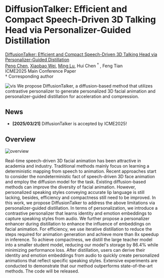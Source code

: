 # DiffusionTalker: Efficient and Compact Speech-Driven 3D Talking Head via Personalizer-Guided Distillation
[DiffusionTalker: Efficient and Compact Speech-Driven 3D Talking Head via Personalizer-Guided Distillation](./static/files/DiffusionTalker.pdf)  
[Peng Chen](https://chenvoid.github.io/), [Xiaobao Wei](https://ucwxb.github.io/), [Ming Lu](https://lu-m13.github.io/), Hui Chen $^\dagger$ , Feng Tian  
ICME2025 Main Conference Paper  
$\dagger$ Corresponding author

![vis](./static/images/teaser.png)
We propose DiffusionTalker, a diffusion-based method that utilizes contrastive personalizer to generate personalized 3D facial animation and personalizer-guided distillation for acceleration and compression.

## News

- **[2025/03/21]** DiffusionTalker is accepted by ICME2025!

## Overview

![overview](./static/images/pipeline.png)

Real-time speech-driven 3D facial animation has been attractive in academia and industry. Traditional methods mainly focus on learning a deterministic mapping from speech to animation. Recent approaches start to consider the nondeterministic fact of speech-driven 3D face animation and employ the diffusion model for the task. Existing diffusion-based methods can improve the diversity of facial animation. However, personalized speaking styles conveying accurate lip language is still lacking, besides, efficiency and compactness still need to be improved. In this work, we propose DiffusionTalker to address the above limitations via personalizer-guided distillation.  In terms of personalization, we introduce a contrastive personalizer that learns identity and emotion embeddings to capture speaking styles from audio. We further propose a personalizer enhancer during distillation to enhance the influence of embeddings on facial animation. For efficiency, we use iterative distillation to reduce the steps required for animation generation and achieve more than 8x speedup in inference. To achieve compactness, we distill the large teacher model into a smaller student model, reducing our model's storage by 86.4% while minimizing performance loss. After distillation, users can derive their identity and emotion embeddings from audio to quickly create personalized animations that reflect specific speaking styles. Extensive experiments are conducted to demonstrate that our method outperforms state-of-the-art methods. The code will be released.

